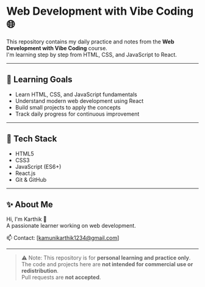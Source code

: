 # Web Development with Vibe Coding 🌐

This repository contains my daily practice and notes from the **Web Development with Vibe Coding** course.  
I'm learning step by step from HTML, CSS, and JavaScript to React.

---

## 🎯 Learning Goals
- Learn HTML, CSS, and JavaScript fundamentals
- Understand modern web development using React
- Build small projects to apply the concepts
- Track daily progress for continuous improvement

---

## 🧩 Tech Stack
- HTML5  
- CSS3  
- JavaScript (ES6+)  
- React.js  
- Git & GitHub

---

## ✨ About Me
Hi, I'm Karthik 👋  
A passionate learner working on web development.  

📫 Contact: [kamunikarthik1234@gmail.com]

---

> ⚠️ Note: This repository is for **personal learning and practice only**.  
> The code and projects here are **not intended for commercial use or redistribution**.  
> Pull requests are **not accepted**.

